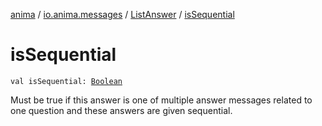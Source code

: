 [anima](../../index.md) / [io.anima.messages](../index.md) / [ListAnswer](index.md) / [isSequential](./is-sequential.md)

# isSequential

`val isSequential: `[`Boolean`](https://kotlinlang.org/api/latest/jvm/stdlib/kotlin/-boolean/index.html)

Must be true if this answer is one of multiple answer messages related to one question and
these answers are given sequential.

